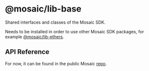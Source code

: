 # @mosaic/lib-base

Shared interfaces and classes of the Mosaic SDK.

Needs to be installed in order to use other Mosaic SDK packages, for example [@mosaic/lib-ethers](https://www.npmjs.com/package/@mosaic/lib-ethers).

## API Reference

For now, it can be found in the public Mosaic [repo](https://github.com/commcommxyz/mosaic-dev/blob/main/docs/sdk/lib-base.md).
